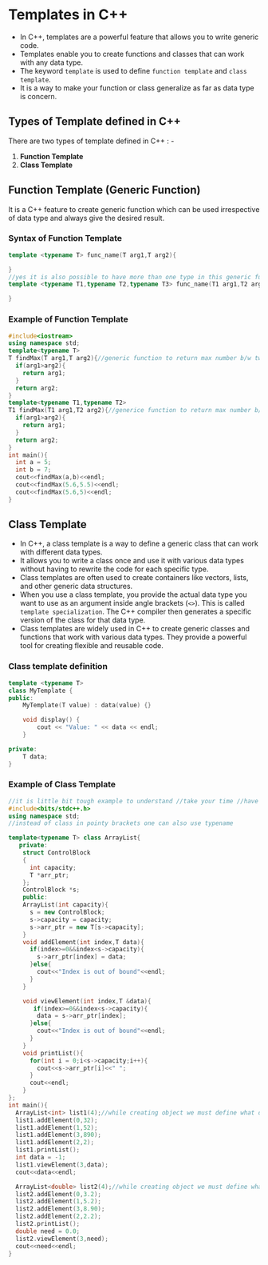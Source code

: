 # Templates in C++

- In C++, templates are a powerful feature that allows you to write generic code. 
- Templates enable you to create functions and classes that can work with any data type.
- The keyword `template` is used to define `function template` and `class template`.
- It is a way to make your function or class generalize as far as data type is concern.

## Types of Template defined in C++

There are two types of template defined in C++ : -

  1. **Function Template**
  2. **Class Template**

## Function Template (Generic Function)

It is a C++ feature to create generic function which can be used irrespective of data type and always give the desired result.

### Syntax of Function Template

```cpp
template <typename T> func_name(T arg1,T arg2){

}
//yes it is also possible to have more than one type in this generic function placeholder(typename) assumes the same data type as variable that is passed on that place.//like this
template <typename T1,typename T2,typename T3> func_name(T1 arg1,T2 arg2,T3 arg3){

}
```
### Example of Function Template
```cpp
#include<iostream>
using namespace std;
template<typename T> 
T findMax(T arg1,T arg2){//generic function to return max number b/w two numbers
  if(arg1>arg2){
    return arg1;
  }
  return arg2;
}
template<typename T1,typename T2> 
T1 findMax(T1 arg1,T2 arg2){//generice function to return max number b/w int and double
  if(arg1>arg2){
    return arg1;
  }
  return arg2;
}
int main(){
  int a = 5;
  int b = 7;
  cout<<findMax(a,b)<<endl;
  cout<<findMax(5.6,5.5)<<endl;
  cout<<findMax(5.6,5)<<endl;
}
```

## Class Template
- In C++, a class template is a way to define a generic class that can work with different data types. 
- It allows you to write a class once and use it with various data types without having to rewrite the code for each specific type. 
- Class templates are often used to create containers like vectors, lists, and other generic data structures.
- When you use a class template, you provide the actual data type you want to use as an argument inside angle brackets (`<>`). This is called `template specialization`. The C++ compiler then generates a specific version of the class for that data type.
- Class templates are widely used in C++ to create generic classes and functions that work with various data types. They provide a powerful tool for creating flexible and reusable code.

### Class template definition
```cpp
template <typename T>
class MyTemplate {
public:
    MyTemplate(T value) : data(value) {}

    void display() {
        cout << "Value: " << data << endl;
    }

private:
    T data;
}
```

### Example of Class Template
```cpp
//it is little bit tough example to understand //take your time //have some patience
#include<bits/stdc++.h>
using namespace std;
//instead of class in pointy brackets one can also use typename

template<typename T> class ArrayList{
   private:
    struct ControlBlock
    {
      int capacity;
      T *arr_ptr;
    };
    ControlBlock *s;
    public:
    ArrayList(int capacity){
      s = new ControlBlock;
      s->capacity = capacity;
      s->arr_ptr = new T[s->capacity];
    }
    void addElement(int index,T data){
      if(index>=0&&index<s->capacity){
        s->arr_ptr[index] = data;
      }else{
        cout<<"Index is out of bound"<<endl;
      }
    }

    void viewElement(int index,T &data){
       if(index>=0&&index<s->capacity){
        data = s->arr_ptr[index];
      }else{
        cout<<"Index is out of bound"<<endl;
      }
    }  
    void printList(){
      for(int i = 0;i<s->capacity;i++){
        cout<<s->arr_ptr[i]<<" ";
      }
      cout<<endl;
    } 
};
int main(){
  ArrayList<int> list1(4);//while creating object we must define what does the placeholder contains
  list1.addElement(0,32);
  list1.addElement(1,52);
  list1.addElement(3,890);
  list1.addElement(2,2);
  list1.printList();
  int data = -1;
  list1.viewElement(3,data);
  cout<<data<<endl;

  ArrayList<double> list2(4);//while creating object we must define what does the placeholder contains
  list2.addElement(0,3.2);
  list2.addElement(1,5.2);
  list2.addElement(3,8.90);
  list2.addElement(2,2.2);
  list2.printList();
  double need = 0.0;
  list2.viewElement(3,need);
  cout<<need<<endl;
}
```




